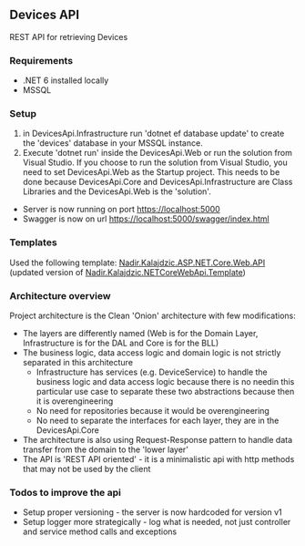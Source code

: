 ## Devices API

REST API for retrieving Devices

### Requirements

- .NET 6 installed locally
- MSSQL

### Setup

1. in DevicesApi.Infrastructure run 'dotnet ef database update' to create the 'devices' database in your MSSQL instance.
2. Execute 'dotnet run' inside the DevicesApi.Web or run the solution from Visual Studio.
   If you choose to run the solution from Visual Studio, you need to set DevicesApi.Web as the Startup project.
   This needs to be done because DevicesApi.Core and DevicesApi.Infrastructure are Class Libraries and the DevicesApi.Web
   is the 'solution'.

- Server is now running on port [https://localhost:5000](https://localhost:5000)
- Swagger is now on url [https://localhost:5000/swagger/index.html](https://localhost:5000/swagger/index.html)

### Templates

Used the following template:
[Nadir.Kalajdzic.ASP.NET.Core.Web.API](https://www.nuget.org/packages/Nadir.Kalajdzic.ASP.NET.Core.Web.API)
(updated version of [Nadir.Kalajdzic.NETCoreWebApi.Template](https://www.nuget.org/packages/Nadir.Kalajdzic.NETCoreWebApi.Template))

### Architecture overview

Project architecture is the Clean 'Onion' architecture with few modifications:

- The layers are differently named (Web is for the Domain Layer, Infrastructure is for the DAL and Core is for the BLL)
- The business logic, data access logic and domain logic is not strictly separated in this architecture
  - Infrastructure has services (e.g. DeviceService) to handle the business logic and data access logic because there is no needin this particular use case to separate these two abstractions because then it is overengineering
  - No need for repositories because it would be overengineering
  - No need to separate the interfaces for each layer, they are in the DevicesApi.Core
- The architecture is also using Request-Response pattern to handle data transfer from the domain to the 'lower layer'
- The API is 'REST API oriented' - it is a minimalistic api with http methods that may not be used by the client

### Todos to improve the api

- Setup proper versioning - the server is now hardcoded for version v1
- Setup logger more strategically - log what is needed, not just controller and service method calls and exceptions
